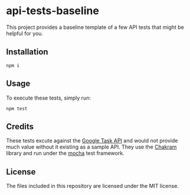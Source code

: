 # api-tests-baseline
This project provides a baseline template of a few API tests that might be helpful for you.


## Installation
```shell
npm i
```

## Usage
To execute these tests, simply run:

```shell
npm test
```

## Credits
These tests excute against the [Google Task API][api] and would not provide much value without it existing as a sample API. They use the [Chakram][chakram] library and run under the [mocha][mocha] test framework.

## License
The files included in this repository are licensed under the MIT license.

[api]: https://developers.google.com/google-apps/tasks/
[chakram]: http://dareid.github.io/chakram/
[mocha]: https://mochajs.org/
